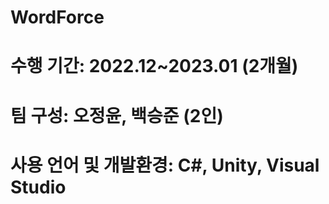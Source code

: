 # WordForce
# 수행 기간: 2022.12~2023.01 (2개월)
# 팀 구성: 오정윤, 백승준 (2인)
# 사용 언어 및 개발환경: C#, Unity, Visual Studio
